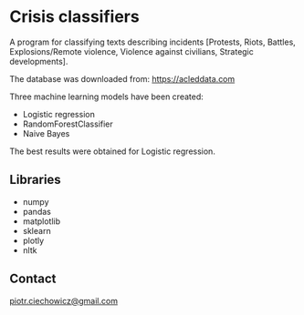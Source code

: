 # Crisis classifiers   

A program for classifying texts describing incidents [Protests, Riots, Battles, Explosions/Remote violence, Violence against civilians, Strategic developments].

The database was downloaded from:
https://acleddata.com
 
Three machine learning models have been created:
- Logistic regression
- RandomForestClassifier
- Naive Bayes

The best results were obtained for Logistic regression.

## Libraries

- numpy
- pandas
- matplotlib
- sklearn
- plotly
- nltk

## Contact

piotr.ciechowicz@gmail.com
